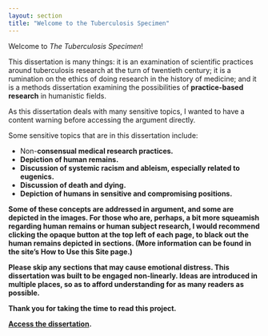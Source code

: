 ```yaml
---
layout: section
title: "Welcome to the Tuberculosis Specimen"
---
```


Welcome to *The Tuberculosis Specimen*!

This dissertation is many things: it is an examination of scientific practices around tuberculosis research at the turn of twentieth century; it is a rumination on the ethics of doing research in the history of medicine; and it is a methods dissertation examining the possibilities of <span data-tooltip aria-haspopup="true" class="has-tip" data-disable-hover="false" tabindex="1" data-title="Practice-based research refers to methodologies that entwine various non-lingual, non-theoretical approaches to answer research questions. Arts-based and design-based research both fit under the umbrella of practice-based research."><b>practice-based research</b></span> in humanistic fields.

As this dissertation deals with many sensitive topics, I wanted to have a content warning before accessing the argument directly. 

Some sensitive topics that are in this dissertation include:

* Non-<span data-tooltip aria-haspopup="true" class="has-tip" data-disable-hover="false" tabindex="1" data-title="I use the phrase 'consent' to refer to the idea of informed consent: that a research subject needs to be aware of what will happen to them in a research project, and that they have the ability to say 'no' at any point during the research program."><b>consensual</span> medical research practices.
* Depiction of human remains.
* Discussion of systemic racism and ableism, especially related to eugenics.
* Discussion of death and dying.
* Depiction of humans in sensitive and compromising positions.

Some of these concepts are addressed in argument, and some are depicted in the images. For those who are, perhaps, a bit more squeamish regarding human remains or human subject research, I would recommend clicking the <span data-tooltip aria-haspopup="true" class="has-tip" data-disable-hover="false" tabindex="1" data-title="Opacity is a rights-based philosophical framework that assumes humans have a right to not be known in knowledge systems."><b>opaque</b></span> button at the top left of each page, to black out the human remains depicted in sections. (More information can be found in the site’s How to Use this Site page.)

Please skip any sections that may cause emotional distress. This dissertation was built to be engaged non-linearly. Ideas are introduced in multiple places, so as to afford understanding for as many readers as possible.

Thank you for taking the time to read this project.

[Access the dissertation](tuberculosisspecimen.github.io/diss/tableofcontents).